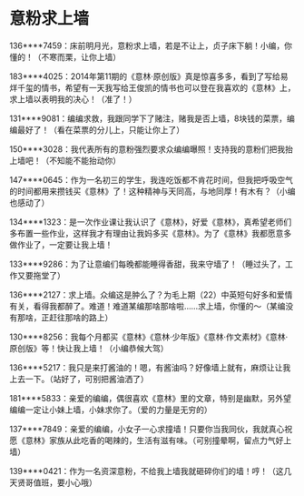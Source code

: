 # 意粉求上墙

136****7459：床前明月光，意粉求上墙，若是不让上，贞子床下躺！小编，你懂的！（不寒而栗，让你上墙） 

183****4025：2014年第11期的《意林·原创版》真是惊喜多多，看到了写给易烊千玺的情书，希望有一天我写给王俊凯的情书也可以登在我喜欢的《意林》上，求上墙以表明我的决心！（准了！） 

131****9081：编编求救，我跟同学下了赌注，赌我是否上墙，8块钱的菜票，编编最好了！（看在菜票的分儿上，只能让你上了） 

150****3028：我代表所有的意粉强烈要求众编编曝照！支持我的意粉们把我抬上墙吧！（不知能不能抬动你） 

147****0645：作为一名初三的学生，我连吃饭都不肯花时间，但我把呼吸空气的时间都用来攒钱买《意林》了！这种精神与天同高，与地同厚！有木有？（小编也感动了） 

134****1323：是一次作业课让我认识了《意林》，好爱《意林》，真希望老师们多布置一些作业，这样我才有理由让我妈多买《意林》。为了《意林》我都愿意多做作业了，一定要让我上墙！ 

133****9286：为了让意编们每晚都能睡得香甜，我来守墙了！（睡过头了，工作又要拖堂了） 

136****2127：求上墙。众编这是肿么了？为毛上期（22）中英短句好多和爱情有关，看得我都醉了。难道！难道某编那啥那啥啦……求上墙，你懂的～（某编没有那啥，正赶往那啥的路上） 

130****8256：我每个月都买《意林》《意林·少年版》《意林·作文素材》《意林·原创版》等！快让我上墙！（小编恭候大驾） 

136****5217：我只是来打酱油的！嗯，有酱油吗？好像墙上就有，麻烦让让我上去一下。（站好了，可别把酱油洒了） 

181****5833：亲爱的编编，偶很喜欢《意林》里的文章，特别是幽默，另外望编编一定让小妹上墙，小妹求你了。（爱的力量是无穷的） 

137****7849：亲爱的编编，小女子一心求撞墙！只要你当我同伙，我就真心祝愿《意林》家族从此吃香的喝辣的，生活有滋有味。（可别撞晕啊，留点力气好上墙） 

139****0421：作为一名资深意粉，不给我上墙我就砸碎你们的墙！哼！（这几天贤哥值班，要小心哦）